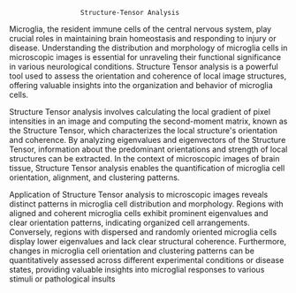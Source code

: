                       Structure-Tensor Analysis

Microglia, the resident immune cells of the central nervous system, play crucial roles in maintaining brain homeostasis and responding to injury or disease. Understanding the distribution and morphology of microglia cells in microscopic images is essential for unraveling their functional significance in various neurological conditions. Structure Tensor analysis is a powerful tool used to assess the orientation and coherence of local image structures, offering valuable insights into the organization and behavior of microglia cells.


Structure Tensor analysis involves calculating the local gradient of pixel intensities in an image and computing the second-moment matrix, known as the Structure Tensor, which characterizes the local structure's orientation and coherence. By analyzing eigenvalues and eigenvectors of the Structure Tensor, information about the predominant orientations and strength of local structures can be extracted. In the context of microscopic images of brain tissue, Structure Tensor analysis enables the quantification of microglia cell orientation, alignment, and clustering patterns.


Application of Structure Tensor analysis to microscopic images reveals distinct patterns in microglia cell distribution and morphology. Regions with aligned and coherent microglia cells exhibit prominent eigenvalues and clear orientation patterns, indicating organized cell arrangements. Conversely, regions with dispersed and randomly oriented microglia cells display lower eigenvalues and lack clear structural coherence. Furthermore, changes in microglia cell orientation and clustering patterns can be quantitatively assessed across different experimental conditions or disease states, providing valuable insights into microglial responses to various stimuli or pathological insults
